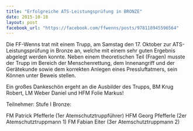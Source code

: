 ```yaml
---
title: "Erfolgreiche ATS-Leistungsprüfung in BRONZE"
date: 2015-10-18
layout: post
facebook_url: "https://facebook.com/ffwenns/posts/978118945596564"
---
```


Die FF-Wenns trat mit einem Trupp, am Samstag den 17. Oktober zur ATS-Leistungsprüfung in Bronze an, welche mit einem sehr guten Ergebnis abgelegt werden konnte. Neben einem theoretischen Teil (Fragen) musste der Trupp im Bereich der Menschenrettung, dem Innenangriff und der Gerätekunde sowie dem korrekten Anlegen eines Pressluftatmers, sein Können unter Beweis stellen.

Ein großes Dankeschön ergeht an die Ausbilder des Trupps, BM Krug Robert, LM Weber Daniel und HFM Folie Markus!

Teilnehmer:
Stufe I Bronze:

 FM Patrick Pfefferle (1er Atemschutztruppführer)
 HFM Georg Pfefferle (2er Atemschutztruppmann 1)
 FM Fabian Eiter (3er Atemschutztruppmann 2)
